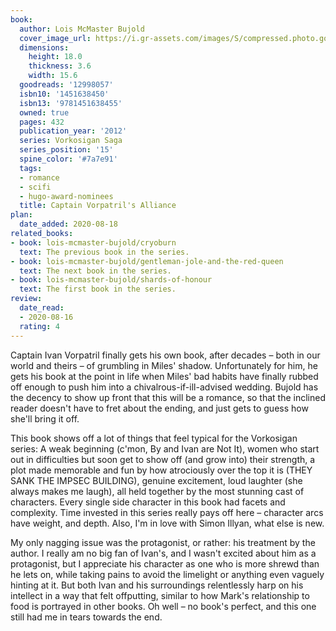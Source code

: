 ```yaml
---
book:
  author: Lois McMaster Bujold
  cover_image_url: https://i.gr-assets.com/images/S/compressed.photo.goodreads.com/books/1333475380l/12998057.jpg
  dimensions:
    height: 18.0
    thickness: 3.6
    width: 15.6
  goodreads: '12998057'
  isbn10: '1451638450'
  isbn13: '9781451638455'
  owned: true
  pages: 432
  publication_year: '2012'
  series: Vorkosigan Saga
  series_position: '15'
  spine_color: '#7a7e91'
  tags:
  - romance
  - scifi
  - hugo-award-nominees
  title: Captain Vorpatril's Alliance
plan:
  date_added: 2020-08-18
related_books:
- book: lois-mcmaster-bujold/cryoburn
  text: The previous book in the series.
- book: lois-mcmaster-bujold/gentleman-jole-and-the-red-queen
  text: The next book in the series.
- book: lois-mcmaster-bujold/shards-of-honour
  text: The first book in the series.
review:
  date_read:
  - 2020-08-16
  rating: 4
---
```


Captain Ivan Vorpatril finally gets his own book, after decades – both in our world and theirs – of grumbling in Miles'
shadow. Unfortunately for him, he gets his book at the point in life when Miles' bad habits have finally rubbed off
enough to push him into a chivalrous-if-ill-advised wedding. Bujold has the decency to show up front that this will be a
romance, so that the inclined reader doesn't have to fret about the ending, and just gets to guess how she'll bring it
off.

This book shows off a lot of things that feel typical for the Vorkosigan series: A weak beginning (c'mon, By and Ivan
are Not It), women who start out in difficulties but soon get to show off (and grow into) their strength, a plot made
memorable and fun by how atrociously over the top it is (<span class="spoilers">THEY SANK THE IMPSEC BUILDING</span>),
genuine excitement, loud laughter (she always makes me laugh), all held together by the most stunning cast of
characters. Every single side character in this book had facets and complexity. Time invested in this series really pays
off here – character arcs have weight, and depth. Also, I'm in love with Simon Illyan, what else is new.

My only nagging issue was the protagonist, or rather: his treatment by the author. I really am no big fan of Ivan's, and
I wasn't excited about him as a protagonist, but I appreciate his character as one who is more shrewd than he lets on,
while taking pains to avoid the limelight or anything even vaguely hinting at it. But both Ivan and his surroundings
relentlessly harp on his intellect in a way that felt offputting, similar to how Mark's relationship to food is
portrayed in other books. Oh well – no book's perfect, and this one still had me in tears towards the end.
